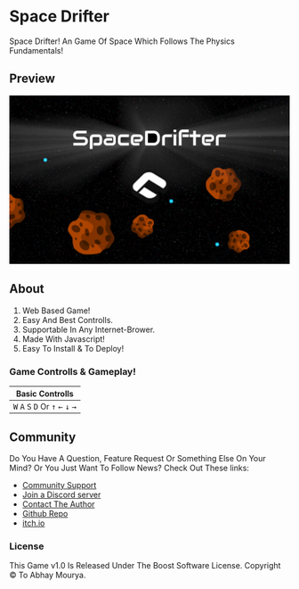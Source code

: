 # Space Drifter
Space Drifter! An Game Of Space Which Follows The Physics Fundamentals!

## Preview
![1](/readme/gallery/intro.png)

## About
1. Web Based Game!
2. Easy And Best Controlls.
3. Supportable In Any Internet-Brower.
4. Made With Javascript!
5. Easy To Install & To Deploy!

### Game Controlls & Gameplay!

 | Basic Controlls |
|:------------:|
 |<kbd>W</kbd> <kbd>A</kbd> <kbd>S</kbd> <kbd>D</kbd> Or <kbd>↑</kbd> <kbd>←</kbd> <kbd>↓</kbd> <kbd>→</kbd> |

## Community
Do You Have A Question, Feature Request Or Something Else On Your Mind?
Or You Just Want To Follow  News?
Check Out These links:

* [Community Support](https://discord.gg/autocode)
* [Join a Discord server](https://discord.gg/5V68EK8AeS)
* [Contact The Author](https://github.com/Abhay557)
* [Github Repo](https://github.com/Abhay557/Space-Drifter)
* [itch.io](https://abhay557.itch.io/space-drifter)

### License
This Game v1.0 Is Released Under The Boost Software License.
Copyright © To Abhay Mourya.
